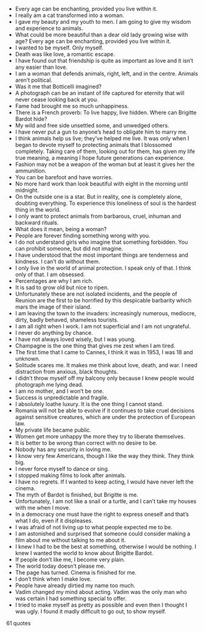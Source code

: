  - Every age can be enchanting, provided you live within it.
 - I really am a cat transformed into a woman.
 - I gave my beauty and my youth to men. I am going to give my wisdom and experience to animals.
 - What could be more beautiful than a dear old lady growing wise with age? Every age can be enchanting, provided you live within it.
 - I wanted to be myself. Only myself.
 - Death was like love, a romantic escape.
 - I have found out that friendship is quite as important as love and it isn’t any easier than love.
 - I am a woman that defends animals, right, left, and in the centre. Animals aren’t political.
 - Was it me that Botticelli imagined?
 - A photograph can be an instant of life captured for eternity that will never cease looking back at you.
 - Fame had brought me so much unhappiness.
 - There is a French proverb: To live happy, live hidden. Where can Brigitte Bardot hide?
 - My wild and free side unsettled some, and unwedged others.
 - I have never put a gun to anyone’s head to obligate him to marry me.
 - I think animals help us live; they’ve helped me live. It was only when I began to devote myself to protecting animals that I blossomed completely. Taking care of them, looking out for them, has given my life true meaning, a meaning I hope future generations can experience.
 - Fashion may not be a weapon of the woman but at least it gives her the ammunition.
 - You can be barefoot and have worries.
 - No more hard work than look beautiful with eight in the morning until midnight.
 - On the outside one is a star. But in reality, one is completely alone, doubting everything. To experience this loneliness of soul is the hardest thing in the world.
 - I only want to protect animals from barbarous, cruel, inhuman and backward rituals.
 - What does it mean, being a woman?
 - People are forever finding something wrong with you.
 - I do not understand girls who imagine that something forbidden. You can prohibit someone, but did not imagine.
 - I have understood that the most important things are tenderness and kindness. I can’t do without them.
 - I only live in the world of animal protection. I speak only of that. I think only of that. I am obsessed.
 - Percentages are why I am rich.
 - It is sad to grow old but nice to ripen.
 - Unfortunately these are not isolated incidents, and the people of Reunion are the first to be horrified by this despicable barbarity which mars the image of their island.
 - I am leaving the town to the invaders: increasingly numerous, mediocre, dirty, badly behaved, shameless tourists.
 - I am all right when I work. I am not superficial and I am not ungrateful.
 - I never do anything by chance.
 - I have not always loved wisely, but I was young.
 - Champagne is the one thing that gives me zest when I am tired.
 - The first time that I came to Cannes, I think it was in 1953, I was 18 and unknown.
 - Solitude scares me. It makes me think about love, death, and war. I need distraction from anxious, black thoughts.
 - I didn’t throw myself off my balcony only because I knew people would photograph me lying dead.
 - I am no mother, and I won’t be one.
 - Success is unpredictable and fragile.
 - I absolutely loathe luxury. It is the one thing I cannot stand.
 - Romania will not be able to evolve if it continues to take cruel decisions against sensitive creatures, which are under the protection of European law.
 - My private life became public.
 - Women get more unhappy the more they try to liberate themselves.
 - It is better to be wrong than correct with no desire to be.
 - Nobody has any security in loving me.
 - I know very few Americans, though I like the way they think. They think big.
 - I never force myself to dance or sing.
 - I stopped making films to look after animals.
 - I have no regrets. If I wanted to keep acting, I would have never left the cinema.
 - The myth of Bardot is finished, but Brigitte is me.
 - Unfortunately, I am not like a snail or a turtle, and I can’t take my houses with me when I move.
 - In a democracy one must have the right to express oneself and that’s what I do, even if it displeases.
 - I was afraid of not living up to what people expected me to be.
 - I am astonished and surprised that someone could consider making a film about me without talking to me about it.
 - I knew I had to be the best at something, otherwise I would be nothing. I knew I wanted the world to know about Brigitte Bardot.
 - If people don’t like me, I become very plain.
 - The world today doesn’t please me.
 - The page has turned. Cinema is finished for me.
 - I don’t think when I make love.
 - People have already dirtied my name too much.
 - Vadim changed my mind about acting. Vadim was the only man who was certain I had something special to offer.
 - I tried to make myself as pretty as possible and even then I thought I was ugly. I found it madly difficult to go out, to show myself.

61 quotes